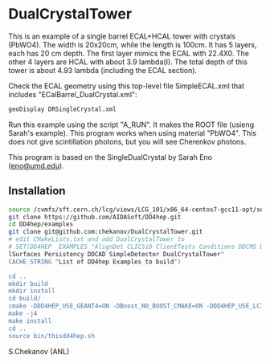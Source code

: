 # DualCrystalTower 

This is an example of a single barrel ECAL+HCAL tower  with crystals (PbWO4). 
The width is 20x20cm, while the length is 100cm. It has 5 layers, each has 20 cm depth.
The first layer mimics the ECAL with 22.4X0. The other 4 layers are HCAL with about 3.9 lambda(I).
The total depth of this tower is about 4.93 lambda (including the ECAL section).

Check the ECAL geometry using this top-level file SimpleECAL.xml that includes "ECalBarrel_DualCrystal.xml":

```bash
geoDisplay DRSingleCrystal.xml 
```

Run this example using the script "A_RUN". It  makes the ROOT file (usieng Sarah's example). This program works when using material "PbWO4". This does not give scintillation photons, but you will see Cherenkov photons.

This program is based on the SingleDualCrystal by Sarah Eno (eno@umd.edu).
 

##  Installation 

```bash
source /cvmfs/sft.cern.ch/lcg/views/LCG_101/x86_64-centos7-gcc11-opt/setup.sh
git clone https://github.com/AIDASoft/DD4hep.git
cd DD4hep/examples
git clone git@github.com:chekanov/DualCrystalTower.git 
# edit CMakeLists.txt and add DualCrystalTower to
# SET(DD4HEP _EXAMPLES "AlignDet CLICSiD ClientTests Conditions DDCMS DDCodex DDDigi DDG4 DDG4_MySensDet LHeD Optica\
lSurfaces Persistency DDCAD SimpleDetector DualCrystalTower"
CACHE STRING "List of DD4hep Examples to build")

cd ..
mkdir build
mkdir install
cd build/
cmake -DDD4HEP_USE_GEANT4=ON -DBoost_NO_BOOST_CMAKE=ON -DDD4HEP_USE_LCIO=ON -DBUILD_TESTING=ON -DROOT_DIR=$ROOTSYS -D CMAKE_BUILD_TYPE=Release -DDD4HEP_BUILD_EXAMPLES=ON ..
make -j4
make install
cd ..
source bin/thisdd4hep.sh
```

S.Chekanov (ANL)
